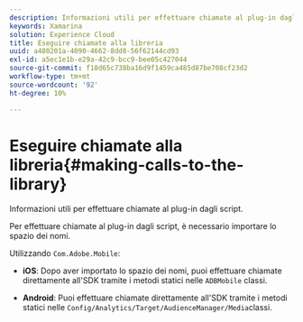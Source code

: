 ```yaml
---
description: Informazioni utili per effettuare chiamate al plug-in dagli script.
keywords: Xamarina
solution: Experience Cloud
title: Eseguire chiamate alla libreria
uuid: a480201a-4090-4662-8dd8-56f62144cd93
exl-id: a5ec1e1b-e29a-42c9-bcc9-bee05c427044
source-git-commit: f18d65c738ba16d9f1459ca485d87be708cf23d2
workflow-type: tm+mt
source-wordcount: '92'
ht-degree: 10%

---
```


# Eseguire chiamate alla libreria{#making-calls-to-the-library}

Informazioni utili per effettuare chiamate al plug-in dagli script.

Per effettuare chiamate al plug-in dagli script, è necessario importare lo spazio dei nomi.

Utilizzando `Com.Adobe.Mobile`:

* **iOS**: Dopo aver importato lo spazio dei nomi, puoi effettuare chiamate direttamente all&#39;SDK tramite i metodi statici nelle  `ADBMobile` classi.

* **Android**: Puoi effettuare chiamate direttamente all&#39;SDK tramite i metodi statici nelle  `Config/Analytics/Target/AudienceManager/Media`classi.
